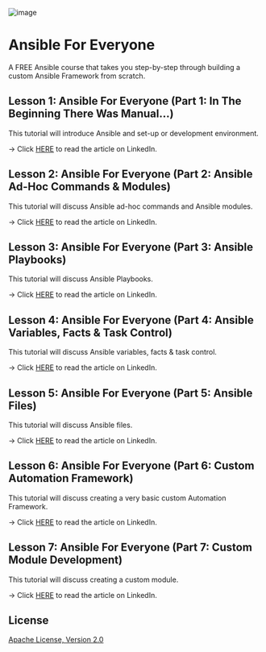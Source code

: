 ![image](https://github.com/mytechnotalent/Ansible-For-Everyone/blob/main/Ansible%20For%20Everyone.png?raw=true)

# Ansible For Everyone
A FREE Ansible course that takes you step-by-step through building a custom Ansible Framework from scratch.

## Lesson 1: Ansible For Everyone (Part 1: In The Beginning There Was Manual...)
This tutorial will introduce Ansible and set-up or development environment.

-> Click [HERE](https://www.linkedin.com/pulse/lesson-1-ansible-everyone-part-beginning-manual-kevin-thomas/) to read the article on LinkedIn.

## Lesson 2: Ansible For Everyone (Part 2: Ansible Ad-Hoc Commands & Modules)
This tutorial will discuss Ansible ad-hoc commands and Ansible modules.

-> Click [HERE](https://www.linkedin.com/pulse/ansible-everyone-part-2-ad-hoc-commands-modules-kevin-thomas/) to read the article on LinkedIn.

## Lesson 3: Ansible For Everyone (Part 3: Ansible Playbooks)
This tutorial will discuss Ansible Playbooks.

-> Click [HERE](https://www.linkedin.com/pulse/ansible-everyone-part-3-playbooks-kevin-thomas/) to read the article on LinkedIn.

## Lesson 4: Ansible For Everyone (Part 4: Ansible Variables, Facts & Task Control)
This tutorial will discuss Ansible variables, facts & task control.

-> Click [HERE](https://www.linkedin.com/pulse/ansible-everyone-part-4-variables-facts-task-control-kevin-thomas/) to read the article on LinkedIn.

## Lesson 5: Ansible For Everyone (Part 5: Ansible Files)
This tutorial will discuss Ansible files.

-> Click [HERE](https://www.linkedin.com/pulse/ansible-everyone-part-5-files-kevin-thomas/) to read the article on LinkedIn.

## Lesson 6: Ansible For Everyone (Part 6: Custom Automation Framework)
This tutorial will discuss creating a very basic custom Automation Framework.

-> Click [HERE](https://www.linkedin.com/pulse/ansible-everyone-part-6-custom-automation-framework-kevin-thomas/) to read the article on LinkedIn.

## Lesson 7: Ansible For Everyone (Part 7: Custom Module Development)
This tutorial will discuss creating a custom module.

-> Click [HERE]() to read the article on LinkedIn.

## License
[Apache License, Version 2.0](https://www.apache.org/licenses/LICENSE-2.0)
